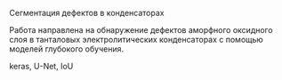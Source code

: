 Сегментация дефектов в конденсаторах

Работа направлена на обнаружение дефектов аморфного оксидного слоя в танталовых электролитических конденсаторах с помощью моделей глубокого обучения.

keras, U-Net, IoU